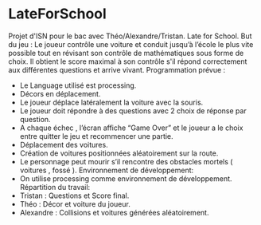 # LateForSchool
Projet d'ISN pour le bac avec Théo/Alexandre/Tristan.
                      Late for School.
  But du jeu :
Le joueur contrôle une voiture et conduit jusqu’à l’école le plus vite possible tout en révisant son contrôle de mathématiques sous forme de choix. Il obtient le score maximal à son contrôle s'il répond correctement aux différentes questions et arrive vivant.
Programmation prévue :
- Le Language utilisé est processing.
- Décors en déplacement.
- Le joueur déplace latéralement la voiture avec la souris.
- Le joueur doit répondre à des questions avec 2 choix de réponse par question.
- A chaque échec , l’écran affiche “Game Over” et le joueur a le choix entre quitter le jeu et recommencer une partie.
- Déplacement des voitures.
- Création de voitures positionnées aléatoirement sur la route.
- Le personnage peut mourir s’il rencontre des obstacles mortels ( voitures , fossé ).
Environnement de développement:
- On utilise processing comme environnement de développement.
Répartition du travail:
- Tristan : Questions et Score final.
- Théo : Décor et voiture du joueur.
- Alexandre : Collisions et voitures générées aléatoirement.
